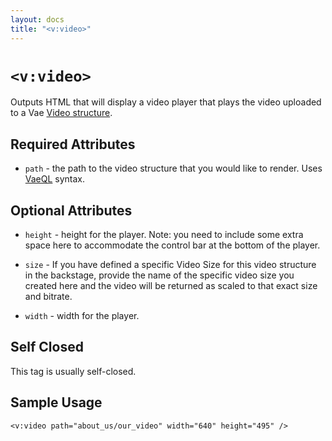 ```yaml
---
layout: docs
title: "<v:video>"
---
```


# `<v:video>`

Outputs HTML that will display a video player that plays the video
uploaded to a Vae [Video structure](/structure.video/).

## Required Attributes

-   `path` - the path to the video structure that you would like
    to render. Uses [VaeQL](/vaeql/) syntax.

## Optional Attributes

-   `height` - height for the player. Note: you need to include some
    extra space here to accommodate the control bar at the bottom of
    the player.

-   `size` - If you have defined a specific Video Size for this video
    structure in the backstage, provide the name of the specific video
    size you created here and the video will be returned as scaled to
    that exact size and bitrate.

-   `width` - width for the player.

## Self Closed

This tag is usually self-closed.

## Sample Usage

    <v:video path="about_us/our_video" width="640" height="495" />

